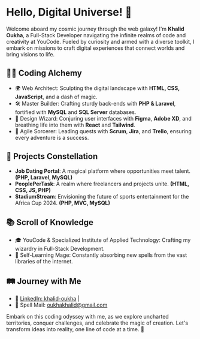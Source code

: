 # Hello, Digital Universe! 🚀

Welcome aboard my cosmic journey through the web galaxy! I'm **Khalid Oukha**, a Full-Stack Developer navigating the infinite realms of code and creativity at YouCode. Fueled by curiosity and armed with a diverse toolkit, I embark on missions to craft digital experiences that connect worlds and bring visions to life.

## 🧙‍♂️ Coding Alchemy
- 🌍 Web Architect: Sculpting the digital landscape with **HTML, CSS, JavaScript**, and a dash of magic.
- 🛠 Master Builder: Crafting sturdy back-ends with **PHP & Laravel**, fortified with **MySQL** and **SQL Server** databases.
- 🎨 Design Wizard: Conjuring user interfaces with **Figma**, **Adobe XD**, and breathing life into them with **React** and **Tailwind**.
- 🔮 Agile Sorcerer: Leading quests with **Scrum**, **Jira**, and **Trello**, ensuring every adventure is a success.

## 🌌 Projects Constellation
- **Job Dating Portal**: A magical platform where opportunities meet talent. **(PHP, Laravel, MySQL)**
- **PeoplePerTask**: A realm where freelancers and projects unite. **(HTML, CSS, JS, PHP)**
- **StadiumStream**: Envisioning the future of sports entertainment for the Africa Cup 2024. **(PHP, MVC, MySQL)**

## 📚 Scroll of Knowledge
- 🎓 YouCode & Specialized Institute of Applied Technology: Crafting my wizardry in Full-Stack Development.
- 📖 Self-Learning Mage: Constantly absorbing new spells from the vast libraries of the internet.

## 🛤 Journey with Me
- 🏰 [LinkedIn: khalid-oukha](#https://www.linkedin.com/in/khalid-oukha/) | 
- 📧 Spell Mail: oukhakhalid@gmail.com

Embark on this coding odyssey with me, as we explore uncharted territories, conquer challenges, and celebrate the magic of creation. Let's transform ideas into reality, one line of code at a time. 🌠
